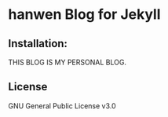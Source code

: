 # hanwen Blog for Jekyll

## Installation:

THIS BLOG IS MY PERSONAL BLOG.

## License

GNU General Public License v3.0


